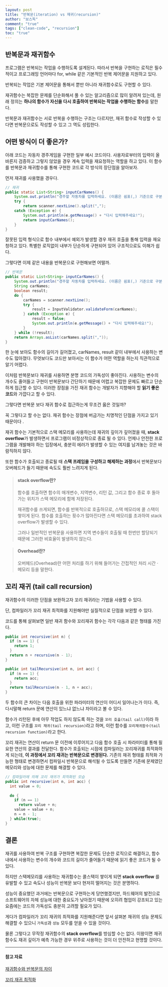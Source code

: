 ```yaml
---
layout: post
title: "반복문(iteration) vs 재귀(recursion)"
author: "보스독"
comment: "true"
tags: ["clean-code", "recursion"]
toc: "true"
---
```


## 반복문과 재귀함수

프로그램은 반복되는 작업을 수행하도록 설계된다. 따라서 반복을 구현하는 로직은 필수적이고 프로그래밍 언어마다 for, while 같은 기본적인 반복 제어문을 지원하고 있다.

반복되는 작업은 기본 제어문을 통해서 뿐만 아니라 재귀함수로도 구현할 수 있다.

재귀함수는 복잡한 문제를 단순화해서 풀 수 있는 알고리즘으로 많이 알려져 있는데, 원래 정의는 **하나의 함수가 자신을 다시 호출하여 반복되는 작업을 수행하는 함수**를 말한다.

반복문과 재귀함수는 서로 반복을 수행하는 구조는 다르지만,  재귀 함수로 작성할 수 있다면 반복문으로도 작성할 수 있고 그 역도 성립한다.



## 어떤 방식이 더 좋은가? 

아래 코드는 자동차 경주게임을 구현한 일부 예시 코드이다. 사용자로부터의 입력이 올바른지 검증하고 그렇지 않았을 경우 계속 입력을 재요청하는 역할을 하고 있다. 이 함수를 반복문과 재귀함수를 통해 구현한 코드로 각 방식의 장단점을 알아보자.

먼저 재귀를 사용했을 경우다.

``` java
// 재귀
public static List<String> inputCarNames() {
    System.out.println("경주할 자동차를 입력하세요. (이름은 쉼표(,) 기준으로 구분");
    try {
        return scanner.nextLine().split(",");
    catch (Exception e) {
        System.out.println(e.getMessage() + "다시 입력해주세요!");
        return inputCarNames();
    }
}
```

잘못된 입력 형식으로 함수 내부에서 예외가 발생할 경우 재귀 호출을 통해 입력을 재요청하고 있다. 특별한 로직없이 내부가 단순하게 구현되어 있어 구조적으로도 이해가 쉽다. 

그렇다면 이제 같은 내용을 반복문으로 구현해보면 어떨까.

``` java
// 반복문
public static List<String> inputCarNames() {
    System.out.println("경주할 자동차를 입력하세요. (이름은 쉼표(,) 기준으로 구분");
    String carNames;
    boolean result;
    do {
        carNames = scanner.nextLine();
        try {
            result = InputValidator.validateForm(carNames);
        } catch (Exception e) {
            result = false;
            System.out.println(e.getMessage() + "다시 입력해주세요!");
        }
    } while (!result);
    return Arrays.asList(carNames.split(","));
}
```

한 눈에 보아도 함수의 길이가 길어졌고, carNames, result 같이 내부에서 사용하는 변수도 많아졌다. 무엇보다도 코드만 보아서는 이 함수가 어떤 역할을 하는지 직관적으로 알기 어렵다.

이처럼 반복문보다 재귀를 사용하면 분명 코드의 가독성이 좋아진다. 사용하는 변수의 개수도 줄어들고 구현이 반복문보다 간단하기 때문에 어렵고 복잡한 문제도 빠르고 단순하게 접근할 수 있다. 이러한 장점을 가진 재귀 함수는 개발자가 지향해야 할 **읽기 좋은 코드**와 가깝다고 할 수 있다.  

그렇다면 반복문 보다 재귀 함수로 접근하는게 무조건 옳은 것일까?

꼭 그렇다고 할 수는 없다. 재귀 함수는 장점에 버금가는 치명적인 단점을 가지고 있기 때문이다 .

재귀 함수는 기본적으로 스택 메모리를 사용하는데 재귀의 깊이가 깊어졌을 때, **stack overflow**가 발생하면서 프로그램이 비정상적으로 종료 될 수 있다.  언제나 안전한 프로그램을 개발해야 하는 입장에서, 충분히 에러가 발생할 수 있는 여지를 남겨놓는 것은 바람직하지 않다. 

또한 함수가 호출되고 종료될 때 **스택 프레임을 구성하고 해제하는 과정**에서 반복문보다 오버헤드가 들기 때문에 속도도 훨씬 느려지게 된다. 

> #### stack overflow란?
>
> 함수를 호출하면 함수의 매개변수, 지역변수, 리턴 값, 그리고 함수 종료 후 돌아가는 위치가 스택 메모리에 함께 저장된다.
>
> 재귀함수를 쓰게되면, 함수를 반복적으로 호출하므로, 스택 메모리에 콜 스택이 쌓이게 된다. 함수를 호출하는 횟수가 많아진다면 스택 메모리를 초과하여 stack overflow가 발생할 수 있다.
>
> 그러나 일반적인 반복문을 사용하면 지역 변수들이 호출될 때 한번만 할당되기 때문에 그러한 비효율이 발생하지 않는다.

> #### Overhead란?
>
> 오버헤드(Overhead)란 어떤 처리를 하기 위해 들어가는 간접적인 처리 시간 · 메모리 등을 말한다.

 

## 꼬리 재귀 (tail call recursion) 

재귀함수의 이러한 단점을 보완하고자 꼬리 재귀라는 기법을 사용할 수 있다.

단, 컴파일러가 꼬리 재귀 최적화를 지원해야만 실질적으로 단점을 보완할 수 있다. 

코드를 통해 살펴보면 일반 재귀 함수와 꼬리재귀 함수는 각각 다음과 같은 형태를 가진다. 

``` java
public int recursive(int n) {
  if (n == 1) {
    return 1;
  }
  return n + recursive(n - 1);
}

public int tailRecursive(int n, int acc) {
  if (n == 1) {
    return acc;
  }
  return tailRecursive(n - 1, n + acc);
}
```

두 함수의 큰 차이는 다음 호출을 위한 파라미터의 연산이 어디서 일어나는가 이다. 즉, 다시말해 return 문에 연산이 있느냐 없느냐 차이라고 볼 수 있다. 

함수가 리턴된 후에 아무 작업도 하지 않도록 하는 것을 `꼬리 호출(tail call)`이라 하고, 이런 구조를 `꼬리 재귀(tail recursion)`라고 하며, 이런 함수를 `꼬리재귀함수(tail recursion function)`라고 한다.

꼬리 재귀는 연산이 return 문 이전에 이루어지고 다음 함수 호출 시 파라미터를 통해 필요한 연산의 결과를 전달한다. 함수가 호출되는 시점에 컴파일러는 꼬리재귀를 최적화하게 되는데, **이 과정에서 꼬리 재귀는 반복문으로 변경된다.** 기존의 재귀 형태를 최적화 가능한 형태로 변경하면서 컴파일시 반복문으로 해석될 수 있도록 만들면 기존에 문제였던 메모리와 성능에 대한 문제를 해결할 수 있다. 

``` java
// 컴파일러에 의해 꼬리 재귀가 최적화된 모습
public int recursive(int n, int acc) {
  int value = 0;
 
  do {
    if (n == 1) 
      return value + n;
    value = value + n;
    n = n - 1;
  } while(true);
}
```



## 결론 

재귀를 사용하여 반복 구조를 구현하면 복잡한 문제도 단순한 로직으로 해결하고, 함수 내에서 사용하는 변수의 개수와 코드의 길이가 줄어들기 때문에 읽기 좋은 코드가 될 수 있다.

하지만 스택메모리를 사용하는 재귀함수는 콜스택이 쌓이게 되면 **stack overflow** 를 유발할 수 있고 속도나 성능이 반복문 보다 현저히 떨어지는 것은 분명하다.

성능이 중요했던 과거에는 반복문으로 구현하는게 당연했겠지만, 하드웨어의 발전으로 소프트웨어의 자체 성능에 대한 중요도가 낮아졌기 때문에 오히려 협업이 강조되고 있는 요즘에는 코드의 가독성도 충분히 고려할 필요가 있다.

게다가 컴파일러가 꼬리 재귀의 최적화를 지원해준다면 앞서 살펴본 재귀의 성능 문제도 해결할 수 있으니 `가독성`과 `성능` 모두를 얻을 수 있을 것이다. 

물론 그렇다고 무작정 재귀함수의 **stack overflow**를 방심할 수는 없다. 이왕이면 재귀 함수도 재귀 깊이가 예측 가능한 경우 위주로 사용하는 것이 더 안전하고 현명할 것이다. 

---

#### 참고 자료

[재귀함수와 반복문의 차이](https://wonillism.github.io/algorithm/Algorithm-recursion-iteration/)

[꼬리 재귀 최적화](https://bozeury.tistory.com/entry/%EA%BC%AC%EB%A6%AC-%EC%9E%AC%EA%B7%80-%EC%B5%9C%EC%A0%81%ED%99%94Tail-Recursion](https://bozeury.tistory.com/entry/꼬리-재귀-최적화Tail-Recursion))




